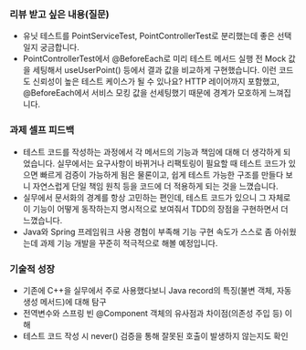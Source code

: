 ### **리뷰 받고 싶은 내용(질문)**
- 유닛 테스트를 PointServiceTest, PointControllerTest로 분리했는데 좋은 선택일지 궁금합니다.
- PointControllerTest에서 @BeforeEach로 미리 테스트 메서드 실행 전 Mock 값을 세팅해서 useUserPoint() 등에서 결과 값을 비교하게 구현했습니다. 이런 코드도 신뢰성이 높은 테스트 케이스가 될 수 있나요? HTTP 레이어까지 포함했고, @BeforeEach에서 서비스 모킹 값을 선세팅했기 때문에 경계가 모호하게 느껴집니다.

### **과제 셀프 피드백**
- 테스트 코드를 작성하는 과정에서 각 메서드의 기능과 책임에 대해 더 생각하게 되었습니다. 실무에서는 요구사항이 바뀌거나 리팩토링이 필요할 때 테스트 코드가 있으면 빠르게 검증이 가능하게 됨은 물론이고, 쉽게 테스트 가능한 구조를 만들다 보니 자연스럽게 단일 책임 원칙 등을 코드에 더 적용하게 되는 것을 느꼈습니다.
- 실무에서 문서화의 경계를 항상 고민하는 편인데, 테스트 코드가 있으니 그 자체로 이 기능이 어떻게 동작하는지 명시적으로 보여줘서 TDD의 장점을 구현하면서 더 느꼈습니다.
- Java와 Spring 프레임워크 사용 경험이 부족해 기능 구현 속도가 스스로 좀 아쉬웠는데 과제 기능 개발을 꾸준히 적극적으로 해볼 예정입니다.

### 기술적 성장
- 기존에 C++을 실무에서 주로 사용했다보니 Java record의 특징(불변 객체, 자동 생성 메서드)에 대해 탐구
- 전역변수와 스프링 빈 @Component 객체의 유사점과 차이점(의존성 주입 등) 이해
- 테스트 코드 작성 시 never() 검증을 통해 잘못된 호출이 발생하지 않는지도 확인